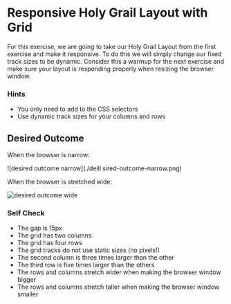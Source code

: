 # Responsive Holy Grail Layout with Grid

For this exercise, we are going to take our Holy Grail Layout from the first exercise and make it responsive. To do this we will simply change our fixed track sizes to be dynamic. Consider this a warmup for the next exercise and make sure your layout is responding properly when resizing the browser window.

### Hints
- You only need to add to the CSS selectors
- Use dynamic track sizes for your columns and rows

## Desired Outcome

When the browser is narrow:

![desired outcome narrow](./deill sired-outcome-narrow.png)

When the browser is stretched wide:

![desired outcome wide](./desired-outcome-wide.png)

### Self Check
- The gap is 15px
- The grid has two columns
- The grid has four rows
- The grid tracks do not use static sizes (no pixels!)
- The second column is three times larger than the other
- The third row is five times larger than the others
- The rows and columns stretch wider when making the browser window bigger
- The rows and columns stretch taller when making the browser window smaller

 